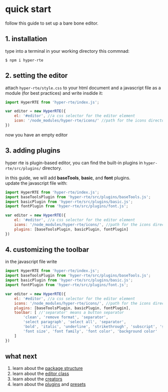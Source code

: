 # quick start
follow this guide to set up a bare bone editor.

## 1. installation
type into a terminal in your working directory this commnad:
```
$ npm i hyper-rte
```

## 2. setting the editor
attach `hyper-rte/style.css` to your html document and a javascript file as a module (for best practices) and write insdide it:
```js
import HyperRTE from 'hyper-rte/index.js';

var editor = new HyperRTE({
	el: '#editor', //a css selector for the editor element
	icon: '/node_modules/hyper-rte/icons/' //path for the icons directory
})
```
now you have an empty editor

## 3. adding plugins
hyper rte is plugin-based editor, you can find the built-in plugins in `hyper-rte/src/plugins/` directory.

in this guide, we will add **baseTools**, **basic**, and **font** plugins.  
update the javascript file with:
```js
import HyperRTE from 'hyper-rte/index.js';
import baseToolsPlugin from 'hyper-rte/src/plugins/baseTools.js';
import basicPlugin from 'hyper-rte/src/plugins/basic.js';
import fontPlugin from 'hyper-rte/src/plugins/font.js';

var editor = new HyperRTE({
	el: '#editor', //a css selector for the editor element
	icons: '/node_modules/hyper-rte/icons/', //path for the icons directory
	plugins: [baseToolsPlugin, basicPlugin, fontPlugin]
})
```

## 4. customizing the toolbar
in the javascript file write
```js
import HyperRTE from 'hyper-rte/index.js';
import baseToolsPlugin from 'hyper-rte/src/plugins/baseTools.js';
import basicPlugin from 'hyper-rte/src/plugins/basic.js';
import fontPlugin from 'hyper-rte/src/plugins/font.js';

var editor = new HyperRTE({
	el: '#editor', //a css selector for the editor element
	icons: '/node_modules/hyper-rte/icons/', //path for the icons directory
	plugins: [baseToolsPlugin, basicPlugin, fontPlugin],
	toolbar: [ //'separator' means a button separator
		'clean', 'remove format', 'separator',
		'select paragraph', 'select all', 'separator',
		'bold', 'italic', 'underline', 'strikethrough', 'subscript', 'superscript', 'separator',
		'font size', 'font family', 'font color', 'background color'
	]
})
```

## what next
1. learn about the [package structure](package-structure.md)
2. learn about the [editor class](editor-class.md)
3. learn about the [creators](creators.md)
4. learn about the [plugins](plugins.md) and [presets](presets.md)